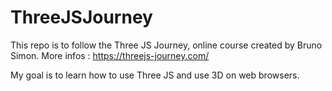 # ThreeJSJourney

This repo is to follow the Three JS Journey, online course created by Bruno Simon.
More infos : https://threejs-journey.com/

My goal is to learn how to use Three JS and use 3D on web browsers.